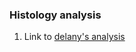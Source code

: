 ### Histology analysis

1. Link to [delany's analysis](https://drlawson.github.io/Oyster-Pics-for-Matt/)
